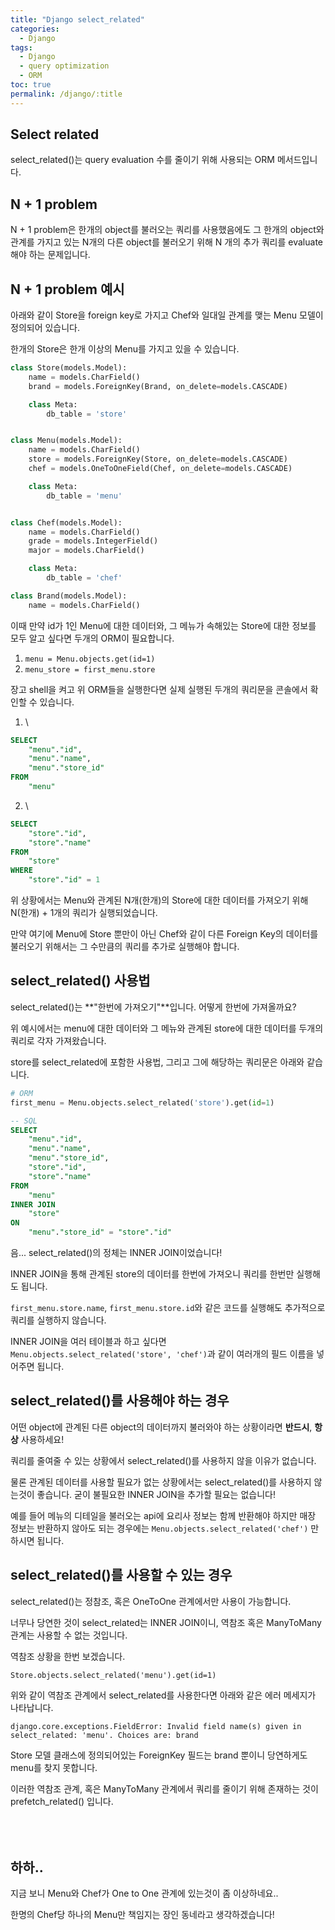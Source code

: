 ```yaml
---
title: "Django select_related"
categories:
  - Django
tags:
  - Django
  - query optimization
  - ORM
toc: true
permalink: /django/:title
---
```


## Select related

select_related()는 query evaluation 수를 줄이기 위해 사용되는 ORM 메서드입니다.


## N + 1 problem

N + 1 problem은 한개의 object를 불러오는 쿼리를 사용했음에도 그 한개의 object와 관계를 가지고 있는 N개의 다른 object를 불러오기 위해
N 개의 추가 쿼리를 evaluate 해야 하는 문제입니다.

## N + 1 problem 예시

아래와 같이 Store을 foreign key로 가지고 Chef와 일대일 관계를 맺는 Menu 모델이 정의되어 있습니다.

한개의 Store은 한개 이상의 Menu를 가지고 있을 수 있습니다.

```python
class Store(models.Model):
    name = models.CharField()
    brand = models.ForeignKey(Brand, on_delete=models.CASCADE)

    class Meta:
        db_table = 'store'


class Menu(models.Model):
    name = models.CharField()
    store = models.ForeignKey(Store, on_delete=models.CASCADE)
    chef = models.OneToOneField(Chef, on_delete=models.CASCADE)

    class Meta:
        db_table = 'menu'


class Chef(models.Model):
    name = models.CharField()
    grade = models.IntegerField()
    major = models.CharField()

    class Meta:
        db_table = 'chef'

class Brand(models.Model):
    name = models.CharField()
```

이때 만약 id가 1인 Menu에 대한 데이터와, 그 메뉴가 속해있는 Store에 대한 정보를 모두 알고 싶다면 두개의 ORM이 필요합니다.

1. `menu = Menu.objects.get(id=1)`
2. `menu_store = first_menu.store`

장고 shell을 켜고 위 ORM들을 실행한다면 실제 실행된 두개의 쿼리문을 콘솔에서 확인할 수 있습니다.

1. \
```SQL
SELECT
    "menu"."id",
    "menu"."name",
    "menu"."store_id"
FROM
    "menu"
```
2. \
```SQL
SELECT
    "store"."id",
    "store"."name"
FROM
    "store"
WHERE
    "store"."id" = 1
```

위 상황에서는 Menu와 관계된 N개(한개)의 Store에 대한 데이터를 가져오기 위해 N(한개) + 1개의 쿼리가 실행되었습니다.

만약 여기에 Menu에 Store 뿐만이 아닌 Chef와 같이 다른 Foreign Key의 데이터를 불러오기 위해서는 그 수만큼의 쿼리를 추가로 실행해야 합니다.

## select_related() 사용법

select_related()는 **"한번에 가져오기"**입니다. 어떻게 한번에 가져올까요?

위 예시에서는 menu에 대한 데이터와 그 메뉴와 관계된 store에 대한 데이터를 두개의 쿼리로 각자 가져왔습니다.

store를 select_related에 포함한 사용법, 그리고 그에 해당하는 쿼리문은 아래와 같습니다.

```python
# ORM
first_menu = Menu.objects.select_related('store').get(id=1)
```

```SQL
-- SQL
SELECT
    "menu"."id",
    "menu"."name",
    "menu"."store_id",
    "store"."id",
    "store"."name"
FROM
    "menu"
INNER JOIN
    "store"
ON
    "menu"."store_id" = "store"."id"
```

음... select_related()의 정체는 INNER JOIN이었습니다!

INNER JOIN을 통해 관계된 store의 데이터를 한번에 가져오니 쿼리를 한번만 실행해도 됩니다.

`first_menu.store.name`, `first_menu.store.id`와 같은 코드를 실행해도 추가적으로 쿼리를 실행하지 않습니다.

INNER JOIN을 여러 테이블과 하고 싶다면 `Menu.objects.select_related('store', 'chef')`과 같이 여러개의 필드 이름을 넣어주면 됩니다.

## select_related()를 사용해야 하는 경우

어떤 object에 관계된 다른 object의 데이터까지 불러와야 하는 상황이라면 **반드시**, **항상** 사용하세요!

쿼리를 줄여줄 수 있는 상황에서 select_related()를 사용하지 않을 이유가 없습니다.

물론 관계된 데이터를 사용할 필요가 없는 상황에서는 select_related()를 사용하지 않는것이 좋습니다. 굳이 불필요한 INNER JOIN을 추가할 필요는 없습니다!

예를 들어 메뉴의 디테일을 불러오는 api에 요리사 정보는 함께 반환해야 하지만 매장 정보는 반환하지 않아도 되는 경우에는
`Menu.objects.select_related('chef')` 만 하시면 됩니다.

## select_related()를 사용할 수 있는 경우

select_related()는 정참조, 혹은 OneToOne 관계에서만 사용이 가능합니다.

너무나 당연한 것이 select_related는 INNER JOIN이니, 역참조 혹은 ManyToMany 관계는 사용할 수 없는 것입니다.

역참조 상황을 한번 보겠습니다.

`Store.objects.select_related('menu').get(id=1)`

위와 같이 역참조 관계에서 select_related를 사용한다면 아래와 같은 에러 메세지가 나타납니다.

`django.core.exceptions.FieldError: Invalid field name(s) given in select_related: 'menu'. Choices are: brand`

Store 모델 클래스에 정의되어있는 ForeignKey 필드는 brand 뿐이니 당연하게도 menu를 찾지 못합니다.

이러한 역참조 관계, 혹은 ManyToMany 관계에서 쿼리를 줄이기 위해 존재하는 것이 prefetch_related() 입니다.
<br>
<br>
<br>
<br>

## 하하..

지금 보니 Menu와 Chef가 One to One 관계에 있는것이 좀 이상하네요..

한명의 Chef당 하나의 Menu만 책임지는 장인 동네라고 생각하겠습니다!